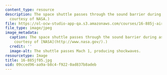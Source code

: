 ```yaml
---
content_type: resource
description: The space shuttle passes through the sound barrier during ascent. (Image
  courtesy of NASA.)
file: https://ol-ocw-studio-app-qa.s3.amazonaws.com/courses/16-885j-aircraft-systems-engineering-fall-2005/09cced96aa9ab8c4f9220ad837b8adeb_16-885jf05.jpg
file_type: image/jpeg
image_metadata:
  caption: The space shuttle passes through the sound barrier during ascent. (Image
    courtesy of [NASA](http://www.nasa.gov/).)
  credit: ''
  image-alt: The shuttle passes Mach 1, producing shockwaves.
resourcetype: Image
title: 16-885jf05.jpg
uid: 09cced96-aa9a-b8c4-f922-0ad837b8adeb
---
```


